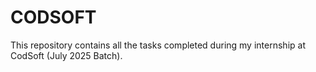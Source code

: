 # CODSOFT
This repository contains all the tasks completed during my internship at CodSoft (July 2025 Batch).
